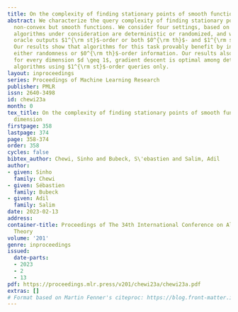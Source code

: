 ```yaml
---
title: On the complexity of finding stationary points of smooth functions in one dimension
abstract: We characterize the query complexity of finding stationary points of one-dimensional
  non-convex but smooth functions. We consider four settings, based on whether the
  algorithms under consideration are deterministic or randomized, and whether the
  oracle outputs $1^{\rm st}$-order or both $0^{\rm th}$- and $1^{\rm st}$-order information.
  Our results show that algorithms for this task provably benefit by incorporating
  either randomness or $0^{\rm th}$-order information. Our results also show that,
  for every dimension $d \geq 1$, gradient descent is optimal among deterministic
  algorithms using $1^{\rm st}$-order queries only.
layout: inproceedings
series: Proceedings of Machine Learning Research
publisher: PMLR
issn: 2640-3498
id: chewi23a
month: 0
tex_title: On the complexity of finding stationary points of smooth functions in one
  dimension
firstpage: 358
lastpage: 374
page: 358-374
order: 358
cycles: false
bibtex_author: Chewi, Sinho and Bubeck, S\'ebastien and Salim, Adil
author:
- given: Sinho
  family: Chewi
- given: Sébastien
  family: Bubeck
- given: Adil
  family: Salim
date: 2023-02-13
address:
container-title: Proceedings of The 34th International Conference on Algorithmic Learning
  Theory
volume: '201'
genre: inproceedings
issued:
  date-parts:
  - 2023
  - 2
  - 13
pdf: https://proceedings.mlr.press/v201/chewi23a/chewi23a.pdf
extras: []
# Format based on Martin Fenner's citeproc: https://blog.front-matter.io/posts/citeproc-yaml-for-bibliographies/
---
```

